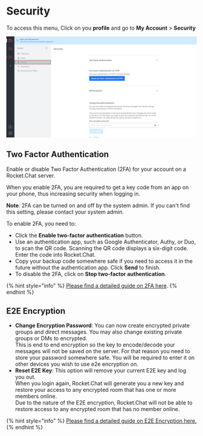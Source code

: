 # Security

To access this menu, Click on you **profile** and go to **My Account** > **Security**

![](<../../../../.gitbook/assets/image (676) (2).png>)

## Two Factor Authentication

Enable or disable Two Factor Authentication (2FA) for your account on a Rocket.Chat server.

When you enable 2FA, you are required to get a key code from an app on your phone, thus increasing security when logging in.

**Note**: 2FA can be turned on and off by the system admin. If you can't find this setting, please contact your system admin.

To enable 2FA, you need to:

* Click the **Enable two-factor authentication** button.
* Use an authentication app, such as Google Authenticator, Authy, or Duo, to scan the QR code. Scanning the QR code displays a six-digit code. Enter the code into Rocket.Chat.
* Copy your backup code somewhere safe if you need to access it in the future without the authentication app. Click **Send** to finish.
* To disable the 2FA, click on **Stop two-factor authentication**.

{% hint style="info" %}
[Please find a detailed guide on 2FA here](security.md#two-factor-authentication).
{% endhint %}

## E2E Encryption

* **Change Encryption Password**: You can now create encrypted private groups and direct messages. You may also change existing private groups or DMs to encrypted.\
  This is end to end encryption so the key to encode/decode your messages will not be saved on the server. For that reason you need to store your password somewhere safe. You will be required to enter it on other devices you wish to use e2e encryption on.
* **Reset E2E Key**: This option will remove your current E2E key and log you out.\
  When you login again, Rocket.Chat will generate you a new key and restore your access to any encrypted room that has one or more members online.\
  Due to the nature of the E2E encryption, Rocket.Chat will not be able to restore access to any encrypted room that has no member online.

{% hint style="info" %}
[Please find a detailed guide on E2E Encryption here.](https://docs.rocket.chat/guides/user-guides/security-bundle/end-to-end-encryption)
{% endhint %}
